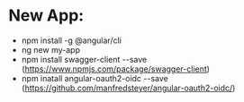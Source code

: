 # New App:
- npm install -g @angular/cli
- ng new my-app
- npm install swagger-client --save (https://www.npmjs.com/package/swagger-client)
- npm inatall angular-oauth2-oidc --save (https://github.com/manfredsteyer/angular-oauth2-oidc/)

